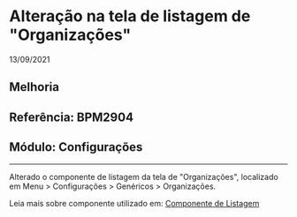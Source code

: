 # Alteração na tela de listagem de "Organizações"
13/09/2021
## Melhoria
## Referência: BPM2904
## Módulo: Configurações
***

Alterado o componente de listagem da tela de "Organizações", localizado em Menu > Configurações > Genéricos > Organizações.

Leia mais sobre componente utilizado em: [Componente de Listagem](?i=pt-BR&p=listagem)